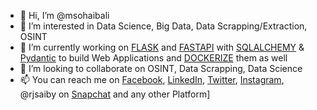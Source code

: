 - 👋 Hi, I’m @msohaibali
- 👀 I’m interested in Data Science, Big Data, Data Scrapping/Extraction, OSINT
- 🌱 I’m currently working on [FLASK](https://flask.palletsprojects.com/) and [FASTAPI](https://fastapi.tiangolo.com/) with [SQLALCHEMY](https://sqlalchemy.org/) & [Pydantic](https://pydantic-docs.helpmanual.io/) to build Web Applications and [DOCKERIZE](https://www.docker.com/) them as well
- 💞️ I’m looking to collaborate on OSINT, Data Scrapping, Data Science
- 📫 You can reach me on [Facebook](https://www.facebook/com/iamsaiby), [LinkedIn](https://www.linkedin.com/in/msohaibali), [Twitter](https://www.twitter.com/RjSaiby), [Instagram](https://www.instagram.com/rjsaiby), @rjsaiby on [Snapchat](https://www.snapchat.com/) and any other Platform]

<!---
msohaibali/msohaibali is a ✨ special ✨ repository because its `README.md` (this file) appears on your GitHub profile.
You can click the Preview link to take a look at your changes.
--->
